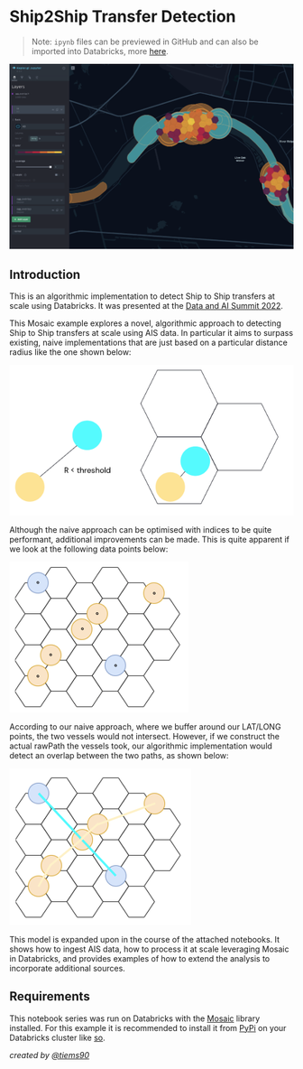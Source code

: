 # Ship2Ship Transfer Detection

> Note: `ipynb` files can be previewed in GitHub and can also be imported into Databricks, more [here](https://docs.databricks.com/en/notebooks/notebook-export-import.html).

![Ship Overlap](./images/kepler_output.png)
## Introduction
This is an algorithmic implementation to detect Ship to Ship transfers at scale using Databricks. It was presented at the [Data and AI Summit 2022](https://www.youtube.com/watch?v=XQNflqbgP7Q). 

This Mosaic example explores a novel, algorithmic approach to detecting Ship to Ship transfers at scale using AIS data. In particular it aims to surpass existing, naive implementations that are just based on a particular distance radius like the one shown below:

![Naive Approach](./images/naive_approach.png)

Although the naive approach can be optimised with indices to be quite performant, additional improvements can be made. This is quite apparent if we look at the following data points below:

![Naive Approach with buffers](./images/buffer_approach.png)

According to our naive approach, where we buffer around our LAT/LONG points, the two vessels would not intersect. However, if we construct the actual rawPath the vessels took, our algorithmic implementation would detect an overlap between the two paths, as shown below:

![Path Line Strings approach](./images/linestring_approach.png)

This model is expanded upon in the course of the attached notebooks. It shows how to ingest AIS data, how to process it at scale leveraging Mosaic in Databricks, and provides examples of how to extend the analysis to incorporate additional sources. 

## Requirements
This notebook series was run on Databricks with the [Mosaic](https://github.com/databrickslabs/mosaic/tree/main/python) library installed. For this example it is recommended to install it from [PyPi](https://pypi.org/project/databricks-mosaic/) on your Databricks cluster like [so](https://docs.databricks.com/libraries/cluster-libraries.html).  

*created by [@tiems90](https://github.com/tiems90)* 
